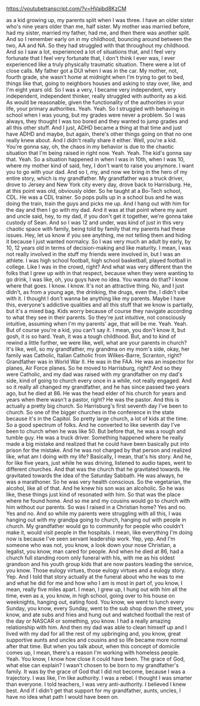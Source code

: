 https://youtubetranscript.com/?v=HVaibd8KzCM

 as a kid growing up, my parents split when I was three. I have an older sister who's nine years older than me, half sister. My mother was married before, had my sister, married my father, had me, and then there was another split. And so I remember early on in my childhood, bouncing around between the two, AA and NA. So they had struggled with that throughout my childhood. And so I saw a lot, experienced a lot of situations that, and I feel very fortunate that I feel very fortunate that, I don't think I ever was, I ever experienced like a truly physically traumatic situation. There were a lot of close calls. My father got a DUI when I was in the car. My mother, not, fourth grade, she wasn't home at midnight when I'm trying to get to bed, things like that, going to neighbors houses and asking to stay over, like, and I'm eight years old. So I was a very, I became very independent, very independent, independent thinker, really struggled with authority as a kid. As would be reasonable, given the functionality of the authorities in your life, your primary authorities. Yeah. Yeah. So I struggled with behaving in school when I was young, but my grades were never a problem. So I was always, they thought I was too bored and they wanted to jump grades and all this other stuff. And I just, ADHD became a thing at that time and just have ADHD and maybe, but again, there's other things going on that no one really knew about. And I didn't really share it either. Well, you're a kid. You're gonna say, oh, the chaos in my behavior is due to the chaotic situation that I'm being raised in right now. Yeah. Yeah. The kid's gonna say that. Yeah. So a situation happened in when I was in 10th, when I was 10, where my mother kind of said, hey, I don't want to raise you anymore. I want you to go with your dad. And so I, my, and now we bring in the hero of my entire story, which is my grandfather. My grandfather was a truck driver, drove to Jersey and New York city every day, drove back to Harrisburg. He, at this point was old, obviously older. So he taught at a Bo-Tech school, CDL. He was a CDL trainer. So pops pulls up in a school bus and he was doing the train, train the guys and picks me up. And I hang out with him for the day and then I go with my dad. And it was at that point where my aunt and uncle said, hey, to my dad, if you don't get it together, we're gonna take custody of Sean. And so I was 12 and under, was kind of just in this very chaotic space with family, being told by family that my parents had these issues. Hey, let us know if you see anything, me not telling them and hiding it because I just wanted normalcy. So I was very much an adult by early, by 10, 12 years old in terms of decision-making and like maturity. I mean, I was not really involved in the stuff my friends were involved in, but I was an athlete. I was high school football, high school basketball, played football in college. Like I was in the crowd, right? And what was very different than the folks that I grew up with in that respect, because when they were wanting to go drink, I was like, oh, you guys have no idea. You wanna do that? I know where that goes. I know. I know. It's not an attractive thing. No, and I just didn't, as from a young age, the drinking, the drugs, even the, I didn't vibe with it. I thought I don't wanna be anything like my parents. Maybe I have this, everyone's addictive qualities and all this stuff that we know is partially, but it's a mixed bag. Kids worry because of course they navigate according to what they see in their parents. So they're just intuitive, not consciously intuitive, assuming when I'm my parents' age, that will be me. Yeah. Yeah. But of course you're a kid, you can't say it. I mean, you don't know it, but gosh, it is so hard. Yeah, it was a tough childhood. But, and to kind of rewind a little further, we were like, well, what are your parents in church? It's like, well, so my grandfather, my grandma on my mom's side, okay, her family was Catholic, Italian Catholic from Wilkes-Barre, Scranton, right? Grandfather was in World War II. He was in the FAA. He was an inspector for planes, Air Force planes. So he moved to Harrisburg, right? And so they were Catholic, and my dad was raised with my grandfather on my dad's side, kind of going to church every once in a while, not really engaged. And so it really all changed my grandfather, and he has since passed two years ago, but he died at 86. He was the head elder of his church for years and years when there wasn't a pastor, right? He was the pastor. And this is actually a pretty big church. So Harrisburg's first seventh day I've been to church. So one of the bigger churches in the conference in the state because it's in the Capitol. So pretty large church, a lot of kids at the time. So a good spectrum of folks. And he converted to like seventh day I've been to church when he was like 50. But before that, he was a rough and tumble guy. He was a truck driver. Something happened where he really made a big mistake and realized that he could have been basically put into prison for the mistake. And he was not charged by that person and realized like, what am I doing with my life? Basically, I mean, that's his story. And he, for like five years, just while he was driving, listened to audio tapes, went to different churches. And that was the church that he gravitated towards. He gravitated towards the idea of the Saturday Sabbath. He was always, he was a marathoner. So he was very health conscious. So the vegetarian, the alcohol, like all of that. And he knew his son was an alcoholic. So he was like, these things just kind of resonated with him. So that was the place where he found home. And so me and my cousins would go to church with him without our parents. So was I raised in a Christian home? Yes and no. Yes and no. And so while my parents were struggling with all this, I was hanging out with my grandpa going to church, hanging out with people in church. My grandfather would go to community for people who couldn't make it, would visit people in the hospitals. I mean, like everything I'm doing now is because I've seen servant leadership work. Yep, yep. And I'm someone who was not, you know, a look down your nose Christian, a legalist, you know, man cared for people. And when he died at 86, had a church full standing room only funeral with his, with me as his oldest grandson and his youth group kids that are now pastors leading the service, you know. Those eulogy virtues, those eulogy virtues and a eulogy story. Yep. And I told that story actually at the funeral about who he was to me and what he did for me and how who I am is most in part of, you know, I mean, really five miles apart. I mean, I grew up, I hung out with him all the time, even as a, you know, in high school, going over to his house on weeknights, hanging out, eating food. You know, we went to lunch every Sunday, you know, every Sunday, went to the sub shop down the street, you know, and ate subs and fries and hung out and watched football the rest of the day or NASCAR or something, you know. I had a really amazing relationship with him. And then my dad was able to clean himself up and I lived with my dad for all the rest of my upbringing and, you know, great supportive aunts and uncles and cousins and so life became more normal after that time. But when you talk about, when this concept of domicile comes up, I mean, there's a reason I'm working with homeless people. Yeah. You know, I know how close it could have been. The grace of God, what else can explain? I wasn't chosen to be born to my grandfather's family. It was by the grace of God that I did not become, because I was a trajectory. I was like, I'm like authority. I was a rebel. I thought I was smarter than everyone. I told teachers, I was very anti-authority. I believed I knew best. And if I didn't get that support for my grandfather, aunts, uncles, I have no idea what path I would have been on.